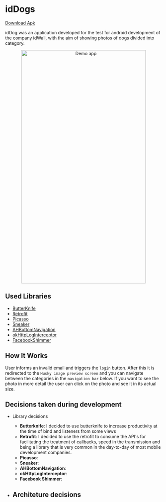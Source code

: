 # idDogs

[Download Apk](https://goo.gl/LZY98q)

idDog was an application developed for the test for android development of the company idWall, with the aim of showing photos of dogs divided into category.

<p align="center">
  <img src="http://i.imgur.com/Y70t6OM.gif" alt="Demo app"
       width="400" height="750">
</p>


## Used Libraries
* [ButterKnife](https://github.com/JakeWharton/butterknife)
* [Retrofit](https://github.com/square/retrofit)
* [Picasso](https://github.com/square/picasso)
* [Sneaker](https://github.com/Hamadakram/Sneaker)
* [AHBottomNavigation](https://github.com/aurelhubert/ahbottomnavigation)
* [okHttpLogInterceptor](https://github.com/square/okhttp/tree/master/okhttp-logging-interceptor)
* [FacebookShimmer](https://github.com/facebook/Shimmer)


## How It Works

User informs an invalid email and triggers the `login` button. After this it is redirected to the `Husky image preview screen` and you can navigate between the categories in the `navigation bar` below. If you want to see the photo in more detail the user can click on the photo and see it in its actual size.


## Decisions taken during development
  - Library decisions
    - **Butterknife**: I decided to use butterknife to increase productivity at the time of bind and listeners from some views
    - **Retrofit**: I decided to use the retrofit to consume the API's for facilitating the treatment of callbacks, speed in the  transmission and being a library that is very common in the day-to-day of most mobile development companies.
    - **Picasso**: 
    - **Sneaker**:
    - **AHBottomNavigation**:
    - **okHttpLogInterceptor**:
    - **Facebook Shimmer**:
  
  - Architeture decisions
    -


